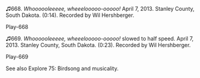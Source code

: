 ♫668. *Whoooooleeeee, wheeelooooo-ooooo!* April 7, 2013. Stanley County,
South Dakota. (0:14). Recorded by Wil Hershberger.

Play-668

♫669. *Whoooooleeeee, wheeelooooo-ooooo!* slowed to half speed. April 7,
2013. Stanley County, South Dakota. (0:23). Recorded by Wil Hershberger.

Play-669

See also Explore 75: Birdsong and musicality.
